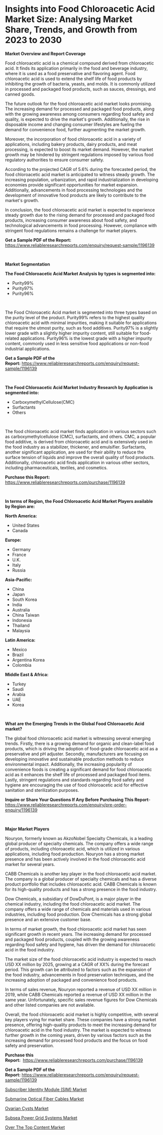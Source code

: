 <p><h1>Insights into Food Chloroacetic Acid Market Size: Analysing Market Share, Trends, and Growth from 2023 to 2030</h1></p><p><strong>Market Overview and Report Coverage</strong></p>
<p><p>Food chloroacetic acid is a chemical compound derived from chloroacetic acid. It finds its application primarily in the food and beverage industry, where it is used as a food preservative and flavoring agent. Food chloroacetic acid is used to extend the shelf life of food products by inhibiting the growth of bacteria, yeasts, and molds. It is commonly utilized in processed and packaged food products, such as sauces, dressings, and canned goods.</p><p>The future outlook for the food chloroacetic acid market looks promising. The increasing demand for processed and packaged food products, along with the growing awareness among consumers regarding food safety and quality, is expected to drive the market's growth. Additionally, the rise in disposable income and changing consumer lifestyles are fueling the demand for convenience food, further augmenting the market growth.</p><p>Moreover, the incorporation of food chloroacetic acid in a variety of applications, including bakery products, dairy products, and meat processing, is expected to boost its market demand. However, the market growth may be hindered by stringent regulations imposed by various food regulatory authorities to ensure consumer safety.</p><p>According to the projected CAGR of 5.6% during the forecasted period, the food chloroacetic acid market is anticipated to witness steady growth. The increasing population, urbanization, and rapid industrialization in developing economies provide significant opportunities for market expansion. Additionally, advancements in food processing technologies and the development of innovative food products are likely to contribute to the market's growth.</p><p>In conclusion, the food chloroacetic acid market is expected to experience steady growth due to the rising demand for processed and packaged food products, increasing consumer awareness about food safety, and technological advancements in food processing. However, compliance with stringent food regulations remains a challenge for market players.</p></p>
<p><strong>Get a Sample PDF of the Report:</strong> <a href="https://www.reliableresearchreports.com/enquiry/request-sample/1196139">https://www.reliableresearchreports.com/enquiry/request-sample/1196139</a></p>
<p>&nbsp;</p>
<p><strong>Market Segmentation</strong></p>
<p><strong>The Food Chloroacetic Acid Market Analysis by types is segmented into:</strong></p>
<p><ul><li>Purity99%</li><li>Purity97%</li><li>Purity96%</li></ul></p>
<p>&nbsp;</p>
<p><p>The Food Chloroacetic Acid market is segmented into three types based on the purity level of the product. Purity99% refers to the highest quality chloroacetic acid with minimal impurities, making it suitable for applications that require the utmost purity, such as food additives. Purity97% is a slightly lower grade with a slightly higher impurity content, still suitable for food-related applications. Purity96% is the lowest grade with a higher impurity content, commonly used in less sensitive food applications or non-food industrial applications.</p></p>
<p><strong>Get a Sample PDF of the Report:</strong>&nbsp;<a href="https://www.reliableresearchreports.com/enquiry/request-sample/1196139">https://www.reliableresearchreports.com/enquiry/request-sample/1196139</a></p>
<p>&nbsp;</p>
<p><strong>The Food Chloroacetic Acid Market Industry Research by Application is segmented into:</strong></p>
<p><ul><li>CarboxymethylCellulose(CMC)</li><li>Surfactants</li><li>Others</li></ul></p>
<p>&nbsp;</p>
<p><p>The food chloroacetic acid market finds application in various sectors such as carboxymethylcellulose (CMC), surfactants, and others. CMC, a popular food additive, is derived from chloroacetic acid and is extensively used in the food industry as a stabilizer, thickener, and emulsifier. Surfactants, another significant application, are used for their ability to reduce the surface tension of liquids and improve the overall quality of food products. Additionally, chloroacetic acid finds application in various other sectors, including pharmaceuticals, textiles, and cosmetics.</p></p>
<p><strong>Purchase this Report:</strong>&nbsp; <a href="https://www.reliableresearchreports.com/purchase/1196139">https://www.reliableresearchreports.com/purchase/1196139</a></p>
<p>&nbsp;</p>
<p><strong>In terms of Region, the Food Chloroacetic Acid Market Players available by Region are:</strong></p>
<p>
    <p> <strong> North America: </strong>
        <ul>
            <li>United States</li>
            <li>Canada</li>
        </ul>
        </p> 
    <p> <strong> Europe: </strong>
        <ul>
            <li>Germany</li>
            <li>France</li>
            <li>U.K.</li>
            <li>Italy</li>
            <li>Russia</li>
        </ul>
        </p> 
    <p> <strong> Asia-Pacific: </strong>
        <ul>
            <li>China</li>
            <li>Japan</li>
            <li>South Korea</li>
            <li>India</li>
            <li>Australia</li>
            <li>China Taiwan</li>
            <li>Indonesia</li>
            <li>Thailand</li>
            <li>Malaysia</li>
        </ul>
        </p> 
    <p> <strong> Latin America: </strong>
        <ul>
            <li>Mexico</li>
            <li>Brazil</li>
            <li>Argentina Korea</li>
            <li>Colombia</li>
        </ul>
        </p> 
    <p> <strong> Middle East & Africa: </strong>
        <ul>
            <li>Turkey</li>
            <li>Saudi</li>
            <li>Arabia</li>
            <li>UAE</li>
            <li>Korea</li>
        </ul>
    </p>
    </p>
<p>&nbsp;</p>
<p><strong>What are the Emerging Trends in the Global Food Chloroacetic Acid market?</strong></p>
<p><p>The global food chloroacetic acid market is witnessing several emerging trends. Firstly, there is a growing demand for organic and clean-label food products, which is driving the adoption of food-grade chloroacetic acid as a preservative and pH adjuster. Secondly, manufacturers are focusing on developing innovative and sustainable production methods to reduce environmental impact. Additionally, the increasing popularity of convenience foods is creating a significant demand for food chloroacetic acid as it enhances the shelf life of processed and packaged food items. Lastly, stringent regulations and standards regarding food safety and hygiene are encouraging the use of food chloroacetic acid for effective sanitation and sterilization purposes.</p></p>
<p><strong>Inquire or Share Your Questions If Any Before Purchasing This Report</strong>- <a href="https://www.reliableresearchreports.com/enquiry/pre-order-enquiry/1196139">https://www.reliableresearchreports.com/enquiry/pre-order-enquiry/1196139</a></p>
<p>&nbsp;</p>
<p><strong>Major Market Players</strong></p>
<p><p>Nouryon, formerly known as AkzoNobel Specialty Chemicals, is a leading global producer of specialty chemicals. The company offers a wide range of products, including chloroacetic acid, which is utilized in various applications, including food production. Nouryon has a strong market presence and has been actively involved in the food chloroacetic acid market for several years.</p><p>CABB Chemicals is another key player in the food chloroacetic acid market. The company is a global producer of specialty chemicals and has a diverse product portfolio that includes chloroacetic acid. CABB Chemicals is known for its high-quality products and has a strong presence in the food industry.</p><p>Dow Chemicals, a subsidiary of DowDuPont, is a major player in the chemical industry, including the food chloroacetic acid market. The company offers a wide range of chemicals and materials used in various industries, including food production. Dow Chemicals has a strong global presence and an extensive customer base.</p><p>In terms of market growth, the food chloroacetic acid market has seen significant growth in recent years. The increasing demand for processed and packaged food products, coupled with the growing awareness regarding food safety and hygiene, has driven the demand for chloroacetic acid in the food industry.</p><p>The market size of the food chloroacetic acid industry is expected to reach USD XX million by 2025, growing at a CAGR of XX% during the forecast period. This growth can be attributed to factors such as the expansion of the food industry, advancements in food preservation techniques, and the increasing adoption of packaged and convenience food products.</p><p>In terms of sales revenue, Nouryon reported a revenue of USD XX million in 2019, while CABB Chemicals reported a revenue of USD XX million in the same year. Unfortunately, specific sales revenue figures for Dow Chemicals and other listed companies are not available.</p><p>Overall, the food chloroacetic acid market is highly competitive, with several key players vying for market share. These companies have a strong market presence, offering high-quality products to meet the increasing demand for chloroacetic acid in the food industry. The market is expected to witness further growth in the coming years, driven by various factors such as the increasing demand for processed food products and the focus on food safety and preservation.</p></p>
<p><strong>Purchase this Report:</strong>&nbsp;&nbsp;<a href="https://www.reliableresearchreports.com/purchase/1196139">https://www.reliableresearchreports.com/purchase/1196139</a></p>
<p></p>
<p><strong>Get a Sample PDF of the Report:</strong>&nbsp;<a href="https://www.reliableresearchreports.com/enquiry/request-sample/1196139">https://www.reliableresearchreports.com/enquiry/request-sample/1196139</a></p>
<p><p><a href="https://www.linkedin.com/pulse/subscriber-identity-module-sim-market-challenges-opportunities-yyetf/">Subscriber Identity Module (SIM) Market</a></p><p><a href="https://www.linkedin.com/pulse/submarine-optical-fiber-cables-market-research-report-unlocks-cl9oc/">Submarine Optical Fiber Cables Market</a></p><p><a href="https://medium.com/@reportprime05/ovarian-cysts-market-size-cagr-trends-2024-2030-6a1837a020b4">Ovarian Cysts Market</a></p><p><a href="https://www.linkedin.com/pulse/subsea-power-grid-systems-market-research-report-unlocks-s993e/">Subsea Power Grid Systems Market</a></p><p><a href="https://medium.com/@sheetal.reportprime/over-the-top-content-market-size-cagr-trends-2024-2030-2c1088f71e74">Over The Top Content Market</a></p></p>
